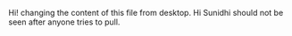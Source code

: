 Hi! changing the content of this file from desktop. Hi Sunidhi should not be seen after anyone tries to pull.
